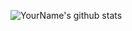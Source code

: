 ![YourName's github stats](https://github-readme-stats.vercel.app/api?username=ben2077&show_icons=true&count_private=true)

